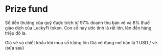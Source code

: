 # Prize fund

Số tiền thưởng của quỹ được trích từ 97% doanh thu bán vé và 8% thuế giao dịch của LuckyFi token. Con số này ước tính là rất lớn, lên đến hàng triệu đô la.&#x20;

Giá vé và chiết khấu khi mua số lượng lớn Giá vé đang mở bán là 1 USD / vé (sửa sau)&#x20;
